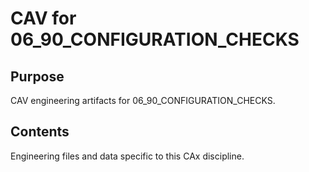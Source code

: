 # CAV for 06_90_CONFIGURATION_CHECKS

## Purpose
CAV engineering artifacts for 06_90_CONFIGURATION_CHECKS.

## Contents
Engineering files and data specific to this CAx discipline.
